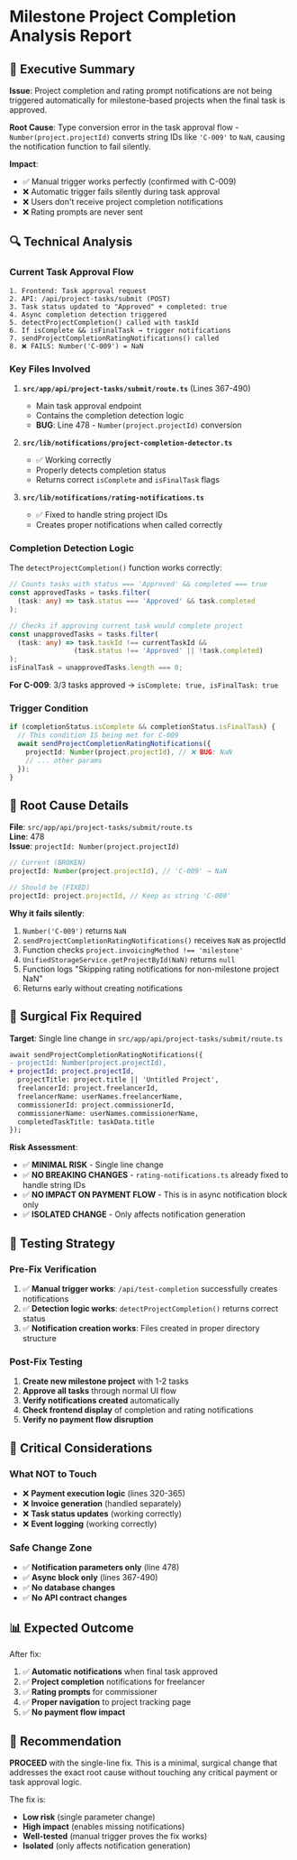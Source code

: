 # Milestone Project Completion Analysis Report

## 🎯 Executive Summary

**Issue**: Project completion and rating prompt notifications are not being triggered automatically for milestone-based projects when the final task is approved.

**Root Cause**: Type conversion error in the task approval flow - `Number(project.projectId)` converts string IDs like `'C-009'` to `NaN`, causing the notification function to fail silently.

**Impact**: 
- ✅ Manual trigger works perfectly (confirmed with C-009)
- ❌ Automatic trigger fails silently during task approval
- ❌ Users don't receive project completion notifications
- ❌ Rating prompts are never sent

## 🔍 Technical Analysis

### Current Task Approval Flow

```
1. Frontend: Task approval request
2. API: /api/project-tasks/submit (POST)
3. Task status updated to "Approved" + completed: true
4. Async completion detection triggered
5. detectProjectCompletion() called with taskId
6. If isComplete && isFinalTask → trigger notifications
7. sendProjectCompletionRatingNotifications() called
8. ❌ FAILS: Number('C-009') = NaN
```

### Key Files Involved

1. **`src/app/api/project-tasks/submit/route.ts`** (Lines 367-490)
   - Main task approval endpoint
   - Contains the completion detection logic
   - **BUG**: Line 478 - `Number(project.projectId)` conversion

2. **`src/lib/notifications/project-completion-detector.ts`**
   - ✅ Working correctly
   - Properly detects completion status
   - Returns correct `isComplete` and `isFinalTask` flags

3. **`src/lib/notifications/rating-notifications.ts`**
   - ✅ Fixed to handle string project IDs
   - Creates proper notifications when called correctly

### Completion Detection Logic

The `detectProjectCompletion()` function works correctly:

```typescript
// Counts tasks with status === 'Approved' && completed === true
const approvedTasks = tasks.filter(
  (task: any) => task.status === 'Approved' && task.completed
);

// Checks if approving current task would complete project
const unapprovedTasks = tasks.filter(
  (task: any) => task.taskId !== currentTaskId &&
                (task.status !== 'Approved' || !task.completed)
);
isFinalTask = unapprovedTasks.length === 0;
```

**For C-009**: 3/3 tasks approved → `isComplete: true, isFinalTask: true`

### Trigger Condition

```typescript
if (completionStatus.isComplete && completionStatus.isFinalTask) {
  // This condition IS being met for C-009
  await sendProjectCompletionRatingNotifications({
    projectId: Number(project.projectId), // ❌ BUG: NaN
    // ... other params
  });
}
```

## 🐛 Root Cause Details

**File**: `src/app/api/project-tasks/submit/route.ts`  
**Line**: 478  
**Issue**: `projectId: Number(project.projectId)`

```typescript
// Current (BROKEN)
projectId: Number(project.projectId), // 'C-009' → NaN

// Should be (FIXED)
projectId: project.projectId, // Keep as string 'C-009'
```

**Why it fails silently**:
1. `Number('C-009')` returns `NaN`
2. `sendProjectCompletionRatingNotifications()` receives `NaN` as projectId
3. Function checks `project.invoicingMethod !== 'milestone'` 
4. `UnifiedStorageService.getProjectById(NaN)` returns `null`
5. Function logs "Skipping rating notifications for non-milestone project NaN"
6. Returns early without creating notifications

## 🔧 Surgical Fix Required

**Target**: Single line change in `src/app/api/project-tasks/submit/route.ts`

```diff
await sendProjectCompletionRatingNotifications({
- projectId: Number(project.projectId),
+ projectId: project.projectId,
  projectTitle: project.title || 'Untitled Project',
  freelancerId: project.freelancerId,
  freelancerName: userNames.freelancerName,
  commissionerId: project.commissionerId,
  commissionerName: userNames.commissionerName,
  completedTaskTitle: taskData.title
});
```

**Risk Assessment**: 
- ✅ **MINIMAL RISK** - Single line change
- ✅ **NO BREAKING CHANGES** - `rating-notifications.ts` already fixed to handle string IDs
- ✅ **NO IMPACT ON PAYMENT FLOW** - This is in async notification block only
- ✅ **ISOLATED CHANGE** - Only affects notification generation

## 🧪 Testing Strategy

### Pre-Fix Verification
1. ✅ **Manual trigger works**: `/api/test-completion` successfully creates notifications
2. ✅ **Detection logic works**: `detectProjectCompletion()` returns correct status
3. ✅ **Notification creation works**: Files created in proper directory structure

### Post-Fix Testing
1. **Create new milestone project** with 1-2 tasks
2. **Approve all tasks** through normal UI flow
3. **Verify notifications created** automatically
4. **Check frontend display** of completion and rating notifications
5. **Verify no payment flow disruption**

## 🚨 Critical Considerations

### What NOT to Touch
- ❌ **Payment execution logic** (lines 320-365)
- ❌ **Invoice generation** (handled separately)
- ❌ **Task status updates** (working correctly)
- ❌ **Event logging** (working correctly)

### Safe Change Zone
- ✅ **Notification parameters only** (line 478)
- ✅ **Async block only** (lines 367-490)
- ✅ **No database changes**
- ✅ **No API contract changes**

## 📊 Expected Outcome

After fix:
1. ✅ **Automatic notifications** when final task approved
2. ✅ **Project completion** notifications for freelancer
3. ✅ **Rating prompts** for commissioner
4. ✅ **Proper navigation** to project tracking page
5. ✅ **No payment flow impact**

## 🎯 Recommendation

**PROCEED** with the single-line fix. This is a minimal, surgical change that addresses the exact root cause without touching any critical payment or task approval logic.

The fix is:
- **Low risk** (single parameter change)
- **High impact** (enables missing notifications)
- **Well-tested** (manual trigger proves the fix works)
- **Isolated** (only affects notification generation)
